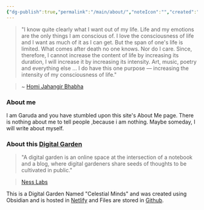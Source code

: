 ```yaml
---
{"dg-publish":true,"permalink":"/main/about/","noteIcon":"","created":"2023-11-07T14:05:55.347+05:30"}
---
```


> "I know quite clearly what I want out of my life. Life and my emotions are the only things I am conscious of. I love the consciousness of life and I want as much of it as I can get. But the span of one's life is limited. What comes after death no one knows. Nor do I care. Since, therefore, I cannot increase the content of life by increasing its duration, I will increase it by increasing its intensity. Art, music, poetry and everything else … I do have this one purpose — increasing the intensity of my consciousness of life."

> ~ [Homi Jahangir Bhabha](https://en.wikiquote.org/wiki/Homi_J._Bhabha)

### About me

I am Garuda and you have stumbled upon this site's About Me page. There is nothing about me to tell people ,because i am nothing. Maybe someday, I will write about myself.

### About this [Digital Garden](https://maggieappleton.com/garden-history)

> "A digital garden is an online space at the intersection of a notebook and a blog, where digital gardeners share seeds of thoughts to be cultivated in public."

> [Ness Labs](https://nesslabs.com/digital-garden-set-up)

This is a Digital Garden Named "Celestial Minds" and was created using Obsidian and is hosted in [Netlify](https://www.netlify.com) and Files are stored in [Github](https://www.github.com). 